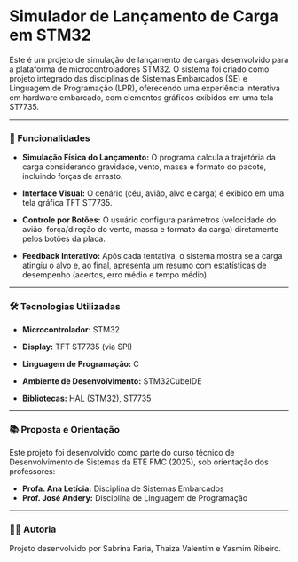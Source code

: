 # Simulador de Lançamento de Carga em STM32

Este é um projeto de simulação de lançamento de cargas desenvolvido para a plataforma de microcontroladores STM32. O sistema foi criado como projeto integrado das disciplinas de Sistemas Embarcados (SE) e Linguagem de Programação (LPR), oferecendo uma experiência interativa em hardware embarcado, com elementos gráficos exibidos em uma tela ST7735.

---

### 🎯 Funcionalidades

* **Simulação Física do Lançamento:** O programa calcula a trajetória da carga considerando gravidade, vento, massa e formato do pacote, incluindo forças de arrasto.

* **Interface Visual:** O cenário (céu, avião, alvo e carga) é exibido em uma tela gráfica TFT ST7735.

* **Controle por Botões:** O usuário configura parâmetros (velocidade do avião, força/direção do vento, massa e formato da carga) diretamente pelos botões da placa.

* **Feedback Interativo:** Após cada tentativa, o sistema mostra se a carga atingiu o alvo e, ao final, apresenta um resumo com estatísticas de desempenho (acertos, erro médio e tempo médio).

---

### 🛠️ Tecnologias Utilizadas

* **Microcontrolador:** STM32

* **Display:** TFT ST7735 (via SPI)

* **Linguagem de Programação:** C

* **Ambiente de Desenvolvimento:** STM32CubeIDE

* **Bibliotecas:** HAL (STM32), ST7735

---

### 📚 Proposta e Orientação

Este projeto foi desenvolvido como parte do curso técnico de Desenvolvimento de Sistemas da ETE FMC (2025), sob orientação dos professores:

* **Profa. Ana Letícia:** Disciplina de Sistemas Embarcados
* **Prof. José Andery:** Disciplina de Linguagem de Programação

---

### 👩‍💻 Autoria

Projeto desenvolvido por Sabrina Faria, Thaiza Valentim e Yasmim Ribeiro.
